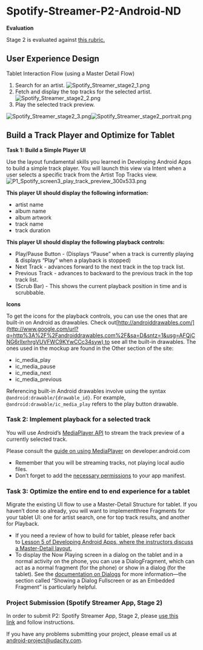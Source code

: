 # Spotify-Streamer-P2-Android-ND

**Evaluation**

Stage 2 is evaluated against [this rubric.](https://docs.google.com/document/d/1WAcuzWociiTXFBcV3Rx216ALL6TYUXwtfXOZzcd0TSU/pub?embedded=true)

## User Experience Design
Tablet Interaction Flow
(using a Master Detail Flow)
  1. Search for an artist. ![Spotify_Streamer_stage2_1.png](https://lh6.googleusercontent.com/KQOB_6B6k8p3DKnDZpcJfHg0DDFlGy0dxFCzpXP57a5uQFA3rGzf3xnxQlNKejF7_9NSxdVpFAQkvIQ_sZkuUPJmsiZuEiQcdevjKI5pz1D2rWK505nBiwTQJMN94ZVA8PyUAaY)
  2. Fetch and display the top tracks for the selected artist.![Spotify_Streamer_stage2_2.png](https://lh6.googleusercontent.com/1_VfckqlgdIEJozjXFY6PWt-Qhnh7d_A4LCbxuRUsSIH-yezq9DVNA1TssTZNgMKynwXhkYUIQ9Yf-VJcvV26XsVXP2qbW8dkx9pZSrFDE4A0ODuqU1UE4j3KrmmXh-EJHoWM-4)
  3. Play the selected track preview.
  
![Spotify_Streamer_stage2_3.png](https://lh5.googleusercontent.com/5X4E2Uprvd2ul-RvYlgiOyS6pwBKHXEnRn7CZ8QTPmAXyYefeSYlXj5z4dujGgO7mp1qFlNQo6_lQt1ASIArXCylXRFq3P2dP0mMDflSWkTPi5ksv-_vZpde7kRgJITsjDPpjUY)![Spotify_Streamer_stage2_portrait.png](https://lh3.googleusercontent.com/Em_jjruTP-gf2jDI-EPJ5TI6nWm7f15d5bR6dnvQJXdCqhyCcmL4tEtQ6V3kcIF6H8XQvpBFGnhckVLG3veVNGa1hxo6_0HT2lwzihbCCFQD2IxAZs-7XNrszuuGhWC-V2gCNYw)

## Build a Track Player and Optimize for Tablet 

**Task 1: Build a Simple Player UI**

Use the layout fundamental skills you learned in Developing Android Apps to build a simple track player. You will launch this view via Intent when a user selects a specific track from the Artist Top Tracks view.
![P1_Spotify_screen3_play_track_preview_300x533.png](https://lh6.googleusercontent.com/2LKwh1Z_kNrc3Jb86o6tmx3i9xzm-_UNZ-sM7SIk4XUKbZy00EjlUXj0O7OWG_FHEq-RYiC3m4P0iUZsHevMY1UfjYXsRUbv2u7mFOv_egUi035iJKjdGDL6DbtU-nuQGJKi88w)

**This player UI should display the following information:**
  * artist name
  * album name
  * album artwork
  * track name
  * track duration

**This player UI should display the following playback controls:**
  *   Play/Pause Button - (Displays “Pause” when a track is currently playing & displays “Play” when a playback is stopped)
  *   Next Track - advances forward to the next track in the top track list.
  *   Previous Track - advances to backward to the previous track in the top track list.
  *   (Scrub Bar) - This shows the current playback position in time and is scrubbable.
  
**Icons**

To get the icons for the playback controls, you can use the ones that are built-in on Android as drawables. Check out[http://androiddrawables.com/](http://www.google.com/url?q=http%3A%2F%2Fandroiddrawables.com%2F&sa=D&sntz=1&usg=AFQjCNG6rIlxrhrgVUVFWC9KYwCCc34syw) to see all the built-in drawables. The ones used in the mockup are found in the Other section of the site:

- ic_media_play
- ic_media_pause
- ic_media_next
- ic_media_previous

Referencing built-in Android drawables involve using the syntax `@android:drawable/{drawable_id}`. For example, `@android:drawable/ic_media_play` refers to the play button drawable.

### Task 2: Implement playback for a selected track

You will use Android’s [MediaPlayer API](http://developer.android.com/guide/topics/media/mediaplayer.html) to stream the track preview of a currently selected track.

Please consult the [guide on using MediaPlayer](http://developer.android.com/guide/topics/media/mediaplayer.html#mediaplayer) on developer.android.com

- Remember that you will be streaming tracks, not playing local audio files.
- Don’t forget to add the [necessary permissions](http://developer.android.com/guide/topics/media/mediaplayer.html#manifest) to your app manifest.

### Task 3: Optimize the entire end to end experience for a tablet

Migrate the existing UI flow to use a Master-Detail Structure for tablet. If you haven’t done so already, you will want to implementthree Fragments for your tablet UI: one for artist search, one for top track results, and another for Playback.

- If you need a review of how to build for tablet, please refer back to [Lesson 5 of Developing Android Apps, where the instructors discuss a Master-Detail layout.](https://www.google.com/url?q=https%3A%2F%2Fwww.udacity.com%2Fcourse%2Fviewer%23!%2Fc-ud853%2Fl-1623168625%2Fe-1603010052%2Fm-1673948920&sa=D&sntz=1&usg=AFQjCNFe2T2WKgD1Td1O_7kUBsA6D3MgKg)
- To display the Now Playing screen in a dialog on the tablet and in a normal activity on the phone, you can use a DialogFragment, which can act as a normal fragment (for the phone) or show in a dialog (for the tablet). See the [documentation on Dialogs](http://developer.android.com/guide/topics/ui/dialogs.html) for more information—the section called “Showing a Dialog Fullscreen or as an Embedded Fragment” is particularly helpful.

### Project Submission (Spotify Streamer App, Stage 2)

In order to submit P2: Spotify Streamer App, Stage 2, please [use this link](https://www.google.com/url?q=https%3A%2F%2Freview.udacity.com%2F%23!%2Fprojects%2F60&sa=D&sntz=1&usg=AFQjCNEsXInMOSl3VGQCPdtzqwf-DMpytQ) and follow instructions.

If you have any problems submitting your project, please email us at [android-project@udacity.com](mailto:android-project@udacity.com).
